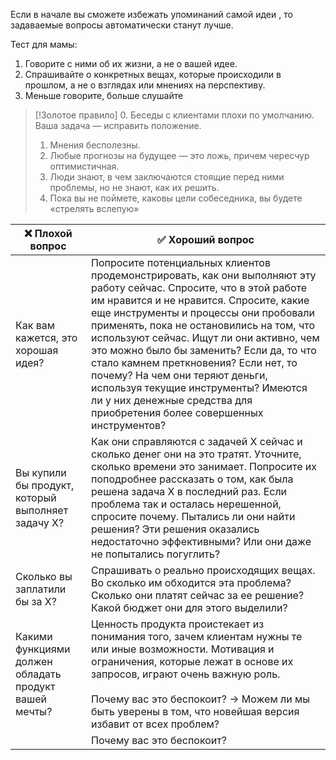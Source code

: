 Если в начале вы сможете избежать упоминаний самой идеи , то задаваемые вопросы автоматически станут лучше.

Тест для мамы:
1. Говорите с ними об их жизни, а не о вашей идее.
2. Спрашивайте о конкретных вещах, которые происходили в прошлом, а не о взглядах или мнениях на перспективу.
3. Меньше говорите, больше слушайте

> [!Золотое правило]
> 0. Беседы с клиентами плохи по умолчанию. Ваша задача — исправить положение.
> 1. Мнения бесполезны.
> 2. Любые прогнозы на будущее — это ложь, причем чересчур оптимистичная.
> 3. Люди знают, в чем заключаются стоящие перед ними проблемы, но не знают, как их решить.
> 4. Пока вы не поймете, каковы цели собеседника, вы будете «стрелять вслепую»

| ❌ Плохой вопрос                                       | ✅ Хороший вопрос                                                                                                                                                                                                                                                                                                                                                                                                                                                                                                                           |
| ----------------------------------------------------- | ------------------------------------------------------------------------------------------------------------------------------------------------------------------------------------------------------------------------------------------------------------------------------------------------------------------------------------------------------------------------------------------------------------------------------------------------------------------------------------------------------------------------------------------ |
| Как вам кажется, это хорошая идея?                    | Попросите потенциальных клиентов продемонстрировать, как они выполняют эту работу сейчас. Спросите, что в этой работе им нравится и не нравится. Спросите, какие еще инструменты и процессы они пробовали применять, пока не остановились на том, что используют сейчас. Ищут ли они активно, чем это можно было бы заменить? Если да, то что стало камнем преткновения? Если нет, то почему? На чем они теряют деньги, используя текущие инструменты? Имеются ли у них денежные средства для приобретения более совершенных инструментов? |
| Вы купили бы продукт, который выполняет задачу Х?     | Как они справляются с задачей Х сейчас и сколько денег они на это тратят. Уточните, сколько времени это занимает. Попросите их поподробнее рассказать о том, как была решена задача Х в последний раз. Если проблема так и осталась нерешенной, спросите почему. Пытались ли они найти решения? Эти решения оказались недостаточно эффективными? Или они даже не попытались погуглить?                                                                                                                                                     |
| Сколько вы заплатили бы за Х?                         | Спрашивать о реально происходящих вещах. Во сколько им обходится эта проблема? Сколько они платят сейчас за ее решение? Какой бюджет они для этого выделили?                                                                                                                                                                                                                                                                                                                                                                               |
| Какими функциями должен обладать продукт вашей мечты? | Ценность продукта проистекает из понимания того, зачем клиентам нужны те или иные возможности. Мотивация и ограничения, которые лежат в основе их запросов, играют очень важную роль.<br><br>Почему вас это беспокоит? $\rightarrow$ Можем ли мы быть уверены в том, что новейшая версия избавит от всех проблем?                                                                                                                                                                                                                          |
|                                                       | Почему вас это беспокоит?                                                                                                                                                                                                                                                                                                                                                                                                                                                                                                                  |




